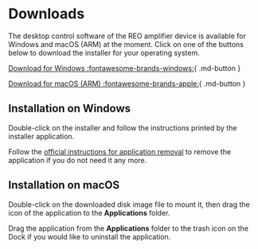# Downloads

The desktop control software of the REO amplifier device is available for
Windows and macOS (ARM) at the moment. Click on one of the buttons below to download
the installer for your operating system.

[Download for Windows :fontawesome-brands-windows:](/assets/downloads/0.1.0/REO_recorder_0.1.0_x64_en-US.msi){ .md-button }

[Download for macOS (ARM) :fontawesome-brands-apple:](/assets/downloads/0.1.0/REO_recorder_0.1.0_aarch64.dmg){ .md-button }

## Installation on Windows

Double-click on the installer and follow the instructions printed by the
installer application.

Follow the [official instructions for application removal][1] to remove the
application if you do not need it any more.

[1]: https://support.microsoft.com/en-us/windows/uninstall-or-remove-apps-and-programs-in-windows-4b55f974-2cc6-2d2b-d092-5905080eaf98

## Installation on macOS

Double-click on the downloaded disk image file to mount it, then drag the icon
of the application to the **Applications** folder.

Drag the application from the **Applications** folder to the trash icon on the
Dock if you would like to uninstall the application.

